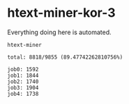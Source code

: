 # htext-miner-kor-3

Everything doing here is automated.

```
htext-miner

total: 8818/9855 (89.47742262810756%)

job0: 1592
job1: 1844
job2: 1740
job3: 1904
job4: 1738
```